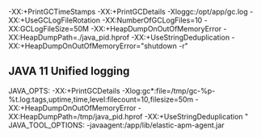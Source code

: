 -XX:+PrintGCTimeStamps
-XX:+PrintGCDetails
-Xloggc:/opt/app/gc.log
-XX:+UseGCLogFileRotation
-XX:NumberOfGCLogFiles=10
-XX:GCLogFileSize=50M
-XX:+HeapDumpOnOutOfMemoryError
-XX:HeapDumpPath=./java_pid<pid>.hprof
-XX:+UseStringDeduplication
-XX:+HeapDumpOnOutOfMemoryError="shutdown -r"


## JAVA 11 Unified logging

  JAVA_OPTS: -XX:+PrintGCDetails -Xlog:gc*:file=/tmp/gc-%p-%t.log:tags,uptime,time,level:filecount=10,filesize=50m  -XX:+HeapDumpOnOutOfMemoryError  -XX:HeapDumpPath=/tmp/java_pid.hprof
    -XX:+UseStringDeduplication "
  JAVA_TOOL_OPTIONS: -javaagent:/app/lib/elastic-apm-agent.jar
